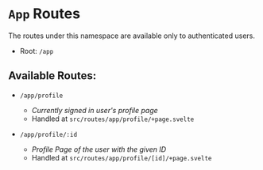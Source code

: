 # `App` Routes

The routes under this namespace are available only to authenticated users.

- Root: `/app`

## Available Routes:

- `/app/profile`

  - _Currently signed in user's profile page_
  - Handled at `src/routes/app/profile/+page.svelte`

- `/app/profile/:id`
  - _Profile Page of the user with the given ID_
  - Handled at `src/routes/app/profile/[id]/+page.svelte`
